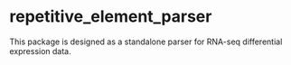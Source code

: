 # repetitive_element_parser
This package is designed as a standalone parser for RNA-seq differential expression data.

